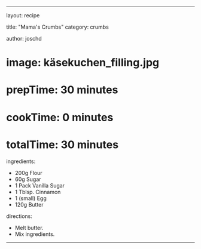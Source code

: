 ---

layout: recipe

title:  "Mama's Crumbs"
category: crumbs 

author: joschd

# image: käsekuchen_filling.jpg

# prepTime: 30 minutes
# cookTime: 0 minutes
# totalTime: 30 minutes


ingredients:
- 200g Flour
- 60g Sugar
- 1 Pack Vanilla Sugar
- 1 Tblsp. Cinnamon
- 1 (small) Egg
- 120g Butter

directions:
- Melt butter.
- Mix ingredients.

---